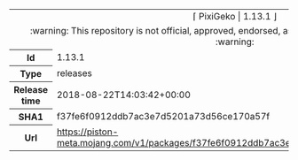 <html><table>
<tr><td colspan="2" align="center"><img width="0" height="0"><br/>⌈ PixiGeko | 1.13.1 ⌋<br/><img width="0" height="0"></td></tr>
<tr><td colspan="2" align="center"><img width="0" height="0"><br/>
:warning: This repository is not official, approved, endorsed, associated or connected with Mojang :warning:
<br/><img width="0" height="0"></td></tr>
<tr><th>Id</th><td>1.13.1</td></tr>
<tr><th>Type</th><td>releases</td></tr>
<tr><th>Release time</th><td>2018-08-22T14:03:42+00:00</td></tr>
<tr><th>SHA1</th><td>f37fe6f0912ddb7ac3e7d5201a73d56ce170a57f</td></tr>
<tr><th>Url</th><td><a href="https://piston-meta.mojang.com/v1/packages/f37fe6f0912ddb7ac3e7d5201a73d56ce170a57f/1.13.1.json">https://piston-meta.mojang.com/v1/packages/f37fe6f0912ddb7ac3e7d5201a73d56ce170a57f/1.13.1.json</a></td></tr>
